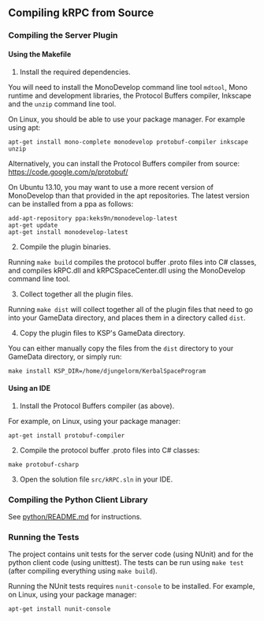 ## Compiling kRPC from Source

### Compiling the Server Plugin

#### Using the Makefile

1. Install the required dependencies.

 You will need to install the MonoDevelop command line tool `mdtool`, Mono runtime and development libraries, the Protocol Buffers compiler, Inkscape and the `unzip` command line tool.

 On Linux, you should be able to use your package manager. For example using apt:

 `apt-get install mono-complete monodevelop protobuf-compiler inkscape unzip`

 Alternatively, you can install the Protocol Buffers compiler from source: https://code.google.com/p/protobuf/

 On Ubuntu 13.10, you may want to use a more recent version of MonoDevelop than that provided in the apt repositories.
 The latest version can be installed from a ppa as follows:

 ```
 add-apt-repository ppa:keks9n/monodevelop-latest
 apt-get update
 apt-get install monodevelop-latest
 ```

2. Compile the plugin binaries.

 Running `make build` compiles the protocol buffer .proto files into C# classes, and compiles kRPC.dll and kRPCSpaceCenter.dll using the MonoDevelop command line tool.

3. Collect together all the plugin files.

 Running `make dist` will collect together all of the plugin files that need to go into your GameData directory, and places them in a directory called `dist`.

4. Copy the plugin files to KSP's GameData directory.

 You can either manually copy the files from the `dist` directory to your GameData directory, or simply run:

 `make install KSP_DIR=/home/djungelorm/KerbalSpaceProgram`

#### Using an IDE

1. Install the Protocol Buffers compiler (as above).

 For example, on Linux, using your package manager:

 `apt-get install protobuf-compiler`

2. Compile the protocol buffer .proto files into C# classes:

 `make protobuf-csharp`

3. Open the solution file `src/kRPC.sln` in your IDE.

### Compiling the Python Client Library

See [python/README.md](python/README.md) for instructions.

### Running the Tests

The project contains unit tests for the server code (using NUnit) and for the python client code (using unittest). The tests can be run using `make test` (after compiling everything using `make build`).

Running the NUnit tests requires `nunit-console` to be installed. For example, on Linux, using your package manager:

`apt-get install nunit-console`
